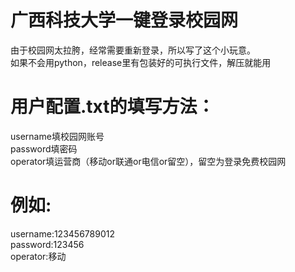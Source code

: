 # 广西科技大学一键登录校园网
由于校园网太拉胯，经常需要重新登录，所以写了这个小玩意。<br />
如果不会用python，release里有包装好的可执行文件，解压就能用

# 用户配置.txt的填写方法：
username填校园网账号<br />
password填密码<br />
operator填运营商（移动or联通or电信or留空），留空为登录免费校园网

# 例如:
username:123456789012<br />
password:123456<br />
operator:移动




